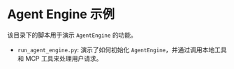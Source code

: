 # Agent Engine 示例

该目录下的脚本用于演示 `AgentEngine` 的功能。

- `run_agent_engine.py`: 演示了如何初始化 `AgentEngine`，并通过调用本地工具和 MCP 工具来处理用户请求。
